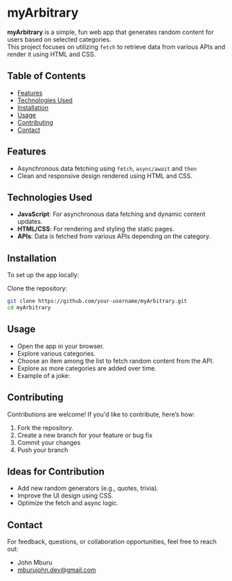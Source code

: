 # myArbitrary

**myArbitrary** is a simple, fun web app that generates random content for users based on selected categories. <br/> This project focuses on utilizing `fetch` to retrieve data from various APIs and render it using HTML and CSS.

## Table of Contents
- [Features](#features)
- [Technologies Used](#technologies-used)
- [Installation](#installation)
- [Usage](#usage)
- [Contributing](#contributing)
- [Contact](#contact)

## Features
- Asynchronous data fetching using `fetch`, `async/await` and `then`
- Clean and responsive design rendered using HTML and CSS.

## Technologies Used
- **JavaScript**: For asynchronous data fetching and dynamic content updates.
- **HTML/CSS**: For rendering and styling the static pages.
- **APIs**: Data is fetched from various APIs depending on the category.

## Installation

To set up the app locally:

Clone the repository:
   ```bash
   git clone https://github.com/your-username/myArbitrary.git
   cd myArbitrary
  ```

## Usage
- Open the app in your browser.
- Explore various categories.
- Choose an item among the list to fetch random content from the API.
- Explore as more categories are added over time.
- Example of a joke:

## Contributing
Contributions are welcome! If you'd like to contribute, here’s how:

1. Fork the repository.
2. Create a new branch for your feature or bug fix
3. Commit your changes
4. Push your branch

## Ideas for Contribution
- Add new random generators (e.g., quotes, trivia).
- Improve the UI design using CSS.
- Optimize the fetch and async logic.

## Contact
For feedback, questions, or collaboration opportunities, feel free to reach out:

- John Mburu
- mburujohn.dev@gmail.com
